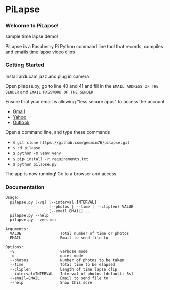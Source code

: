 # PiLapse

### Welcome to PiLapse! 

sample time lapse demo!

PiLapse is a Raspberry Pi Python command line tool that records, compiles and emails time lapse video clips

### Getting Started

Install arducam jazz and plug in camera

Open pilapse.py, go to line 40 and 41 and fill in the `EMAIL ADDRESS OF THE SENDER` and `EMAIL PASSWORD OF THE SENDER`

Ensure that your email is allowing "less secure apps" to access the account
- [Gmail](https://www.google.com/settings/security/lesssecureapps)
- [Yahoo](https://support.reolink.com/hc/en-us/articles/360004195474-How-to-Allow-Less-Secure-Apps-to-Access-Your-Yahoo-Mail)
- [Outlook](https://answers.microsoft.com/en-us/msoffice/forum/msoffice_outlook-mso_win10-mso_365hp/outlook-security/e92fbfb5-504e-4709-85ce-4996c5a6f14a)

Open a command line, and type these commands
- `$ git clone https://github.com/geomin76/pilapse.git`
- `$ cd pilapse`
- `$ python -m venv venv`
- `$ pip install -r requirements.txt`
- `$ python pilapse.py`

The app is now running! Go to a browser and access

### Documentation

```
Usage:
  pilapse.py [-vq] [--interval INTERVAL] 
                   (--photos | --time | --cliplen) VALUE 
                   [--email EMAIL] ...
  pilapse.py --help
  pilapse.py --version

Arguments:
  VALUE                 Total number of time or photos
  EMAIL                 Email to send file to
  
Options:
  -v                    verbose mode
  -q                    quiet mode
  --photos              Number of photos to be taken
  --time                Total time to be elapsed
  --cliplen             Length of time lapse clip
  --interval=INTERVAL   Interval of photos [default: 5s]
  --email=EMAIL         Email to send file to
  --help                Show this scre
```